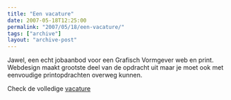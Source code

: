 ```yaml
---
title: "Een vacature"
date: 2007-05-18T12:25:00
permalink: "2007/05/18/een-vacature/"
tags: ["archive"]
layout: "archive-post"
---
```

Jawel, een echt jobaanbod voor een Grafisch Vormgever web en print. Webdesign maakt grootste deel van de opdracht uit maar je moet ook met eenvoudige printopdrachten overweg kunnen.

Check de volledige [](http://www.donebysimon.be/vacature-grafisch-talent-web-en-print.pdf "vacature")[vacature](http://www.donebysimon.be/2007/05/18/een-vacature/vacature/ "vacature")
